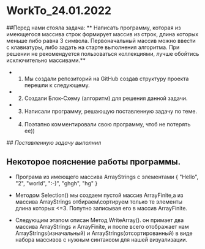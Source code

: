# WorkTo_24.01.2022

##Перед нами стояла задача:
 ** Написать программу, которая из имеющегося массива строк формирует массив из строк, 
длина которых меньше либо равна 3 символа. Первоначальный массив можно ввести с клавиатуры, 
либо задать на старте выполнения алгоритма. При решении не рекомендуется пользоваться 
коллекциями, лучше обойтись исключительно массивами.**

* 1. Мы создали репозиторий на GitHub создав структуру проекта  перешли к следующему.
* 2. Создали Блок-Схему (алгоритм) для решения данной задачи.
* 3. Написали программу, решающую поставленную задачу по теме.
* 4. Поэтапно комментировали свою программу, чтоб не потерять ее))


*## Поставленную задачу выполнил*

## Некоторое пояснение работы программы.

* Програма из имеющего массива ArrayStrings 
с элементами { "Hello", "2", "world", ":-)", "ghgh", "hg" }

* Методом Selection() мы создаем пустой массив ArrayFinite,а из массива ArrayStrings отбираем\сортируем только те элементы 
длина которых <=3. Попутно записывая его в массив ArrayFinite.

* Следующим этапом описан Метод WriteArray(). он примает два массива ArrayStrings и ArrayFinite,
и после всего отображает нам ArrayStrings(изначальный) и ArrayStrings(отсортированный) 
в виде набора массивов с нужным синтаксом для нашей визуализации.
